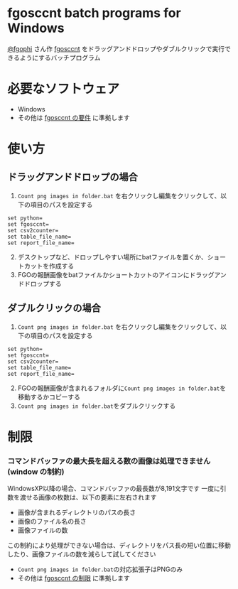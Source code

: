 # fgosccnt batch programs for Windows

[@fgophi](https://twitter.com/fgophi) さん作 [fgosccnt](https://github.com/fgophi/fgosccnt) をドラッグアンドドロップやダブルクリックで実行できるようにするバッチプログラム

# 必要なソフトウェア
* Windows
* その他は [fgosccnt の要件](https://github.com/fgophi/fgosccnt/blob/master/README.md) に準拠します

# 使い方

## ドラッグアンドドロップの場合
1. `Count png images in folder.bat` を右クリックし編集をクリックして、以下の項目のパスを設定する
```
set python=
set fgosccnt=
set csv2counter=
set table_file_name=
set report_file_name=
```
2. デスクトップなど、ドロップしやすい場所にbatファイルを置くか、ショートカットを作成する
3. FGOの報酬画像をbatファイルかショートカットのアイコンにドラッグアンドドロップする

## ダブルクリックの場合
1. `Count png images in folder.bat` を右クリックし編集をクリックして、以下の項目のパスを設定する
```
set python=
set fgosccnt=
set csv2counter=
set table_file_name=
set report_file_name=
```
2. FGOの報酬画像が含まれるフォルダに`Count png images in folder.bat`を移動するかコピーする
3. `Count png images in folder.bat`をダブルクリックする

# 制限

### コマンドバッファの最大長を超える数の画像は処理できません (window の制約)
WindowsXP以降の場合、コマンドバッファの最長数が8,191文字です
一度に引数を渡せる画像の枚数は、以下の要素に左右されます
* 画像が含まれるディレクトリのパスの長さ
* 画像のファイル名の長さ
* 画像ファイルの数

この制約により処理ができない場合は、ディレクトリをパス長の短い位置に移動したり、画像ファイルの数を減らして試してください

* `Count png images in folder.bat`の対応拡張子はPNGのみ
* その他は [fgosccnt の制限](https://github.com/fgophi/fgosccnt/blob/master/README.md) に準拠します
